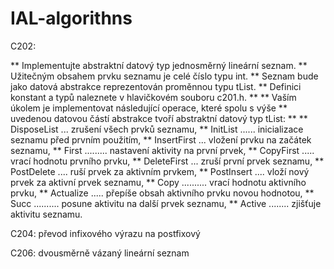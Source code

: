 # IAL-algorithns

C202: 


** Implementujte abstraktní datový typ jednosměrný lineární seznam.
** Užitečným obsahem prvku seznamu je celé číslo typu int.
** Seznam bude jako datová abstrakce reprezentován proměnnou typu tList.
** Definici konstant a typů naleznete v hlavičkovém souboru c201.h.
**
** Vaším úkolem je implementovat následující operace, které spolu s výše
** uvedenou datovou částí abstrakce tvoří abstraktní datový typ tList:
**
**      DisposeList ... zrušení všech prvků seznamu,
**      InitList ...... inicializace seznamu před prvním použitím,
**      InsertFirst ... vložení prvku na začátek seznamu,
**      First ......... nastavení aktivity na první prvek,
**      CopyFirst ..... vrací hodnotu prvního prvku,
**      DeleteFirst ... zruší první prvek seznamu,
**      PostDelete .... ruší prvek za aktivním prvkem,
**      PostInsert .... vloží nový prvek za aktivní prvek seznamu,
**      Copy .......... vrací hodnotu aktivního prvku,
**      Actualize ..... přepíše obsah aktivního prvku novou hodnotou,
**      Succ .......... posune aktivitu na další prvek seznamu,
**      Active ........ zjišťuje aktivitu seznamu.


C204: převod infixového výrazu na postfixový 

C206: dvousměrně vázaný lineární seznam 
